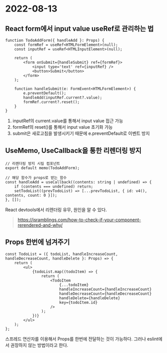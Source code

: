 # 2022-08-13

## React form에서 input value useRef로 관리하는 법

```tsx
function TodoAddForm({ handleAdd }: Props) {
	const formRef = useRef<HTMLFormElement>(null);
	const inputRef = useRef<HTMLInputElement>(null);

	return (
		<form onSubmit={handleSubmit} ref={formRef}>
			<input type='text' ref={inputRef} />
			<button>Submit</button>
		</form>
	);

	function handleSubmit(e: FormEvent<HTMLFormElement>) {
		e.preventDefault();
		handleAdd(inputRef.current?.value);
		formRef.current?.reset();
	}
}
```

1. inputRef의 current.value를 통해서 input value 접근 가능
2. formRef의 reset()를 통해서 input value 초기화 가능
3. submit은 새로고침을 발생시키기 때문에 e.preventDefault로 이벤트 방지

## UseMemo, UseCallback을 통한 리렌더링 방지

```tsx
// 리렌더링 방지 시킬 컴포넌트
export default memo(TodoAddForm);

// 해당 함수가 props로 받는 함수
const handleAdd = useCallback((contents: string | undefined) => {
	if (contents === undefined) return;
	setTodoList((prevTodoList) => [...prevTodoList, { id: v4(), contents, count: 0 }]);
}, []);
```

React devtools에서 리렌더링 유무, 원인을 알 수 있다.
> https://jsramblings.com/how-to-check-if-your-component-rerendered-and-why/

## Props 한번에 넘겨주기

```tsx
const TodoList = ({ todoList, handleIncreaseCount, handleDecreaseCount, handleDelete }: Props) => {
	return (
		<ul>
			{todoList.map((todoItem) => {
				return (
					<TodoItem
						{...todoItem}
						handleIncreaseCount={handleIncreaseCount}
						handleDecreaseCount={handleDecreaseCount}
						handleDelete={handleDelete}
						key={todoItem.id}
					/>
				);
			})}
		</ul>
	);
};
```

스프레드 연산자를 이용해서 Props를 한번에 전달하는 것이 가능하다.
그러나 eslint에서 권장하지 않는 방법이라고 한다.